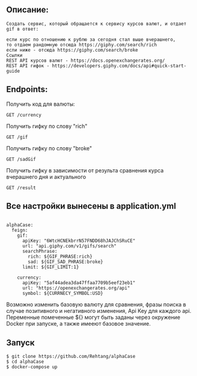 Описание:
---
```
Создать сервис, который обращается к сервису курсов валют, и отдает gif в ответ:  

если курс по отношению к рублю за сегодня стал выше вчерашнего,  
то отдаем рандомную отсюда https://giphy.com/search/rich  
если ниже - отсюда https://giphy.com/search/broke  
Ссылки  
REST API курсов валют - https://docs.openexchangerates.org/  
REST API гифок - https://developers.giphy.com/docs/api#quick-start-guide  
```  
Endpoints:
---  
Получить код для валюты:  
```
GET /currency
```  
Получить гифку по слову "rich"
```
GET /gif
```  
Получить гифку по слову "broke"
```
GET /sadGif
```  
Получить гифку в зависимости от результа сравнения курса вчерашнего дня и актуального
```
GET /result
``` 
Все настройки вынесены в application.yml
---
```

alphaCase:
  feign:
    gif:
      apiKey: "6WtcHCNEkbrrN57FNDD68hJAJChSRuCE"
      url: "api.giphy.com/v1/gifs/search"
      searchPhrase:
        rich: ${GIF_PHRASE:rich}
        sad: ${GIF_SAD_PHRASE:broke}
      limit: ${GIF_LIMIT:1}

    currency:
      apiKey: "5af44adea3da47ffaa7709b5eef23eb1"
      url: "https://openexchangerates.org/api"
      symbol: ${CURRNECY_SYMBOL:USD}
```
Возможно изменить базовую валюту для сравнения, фразы поиска в случае позитивного и негативного изменения, Api Key для каждого api.
Переменные помеченные ${} могут быть заданы через окружение Docker при запуске, а также имееют базовое значение.

Запуск
---
```
$ git clone https://github.com/Rehtang/alphaCase
$ cd alphaСase
$ docker-compose up
```
